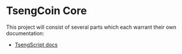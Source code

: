 # TsengCoin Core

This project will consist of several parts which each warrant their own documentation:

- [TsengScript docs](./docs/TsengScript.md)
